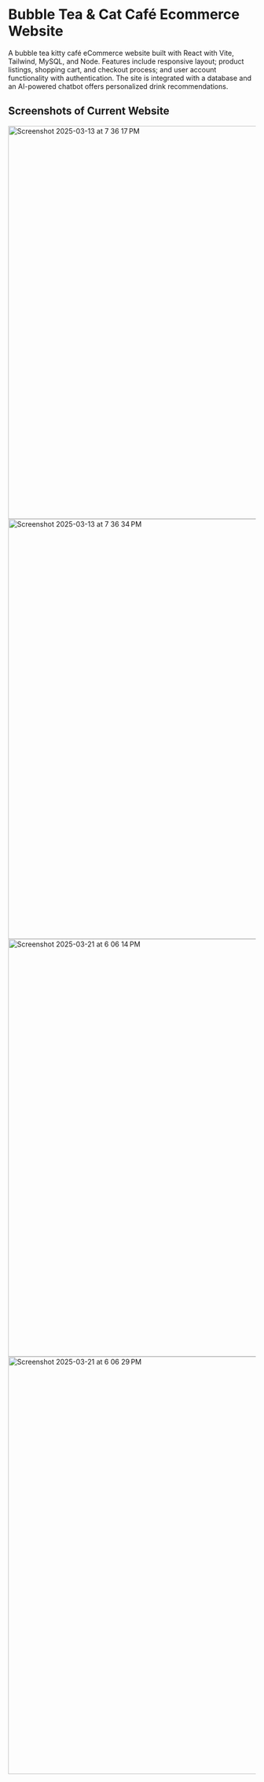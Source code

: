 # Bubble Tea & Cat Café Ecommerce Website
A bubble tea kitty café eCommerce website built with React with Vite, Tailwind, MySQL, and Node. Features include responsive layout; product listings, shopping cart, and checkout process; and user account functionality with authentication. The site is integrated with a database and an AI-powered chatbot offers personalized drink recommendations.

## Screenshots of Current Website

<img width="800" alt="Screenshot 2025-03-13 at 7 36 17 PM" src="https://github.com/user-attachments/assets/9bf598ee-4c94-4a13-bc2f-20e0daa24ce4" />

<img width="855" alt="Screenshot 2025-03-13 at 7 36 34 PM" src="https://github.com/user-attachments/assets/6fb39f92-cb7f-446b-82ee-bb6b6ca7627e" />

<img width="850" alt="Screenshot 2025-03-21 at 6 06 14 PM" src="https://github.com/user-attachments/assets/18752300-b2d0-41f3-ac36-cfcc443ce511" />

<img width="850" alt="Screenshot 2025-03-21 at 6 06 29 PM" src="https://github.com/user-attachments/assets/71536e6a-2bd9-4dad-bcdb-db64acf76d9c" />

